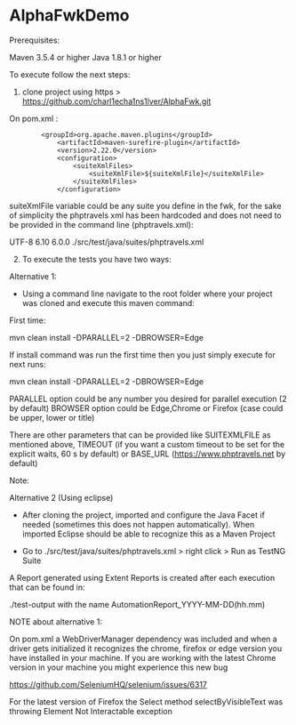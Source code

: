 # AlphaFwkDemo

Prerequisites:

Maven 3.5.4 or higher
Java 1.8.1 or higher


To execute follow the next steps:

1. clone project using https > https://github.com/charl1echa1ns1lver/AlphaFwk.git

On pom.xml :

			<groupId>org.apache.maven.plugins</groupId>
				<artifactId>maven-surefire-plugin</artifactId>
				<version>2.22.0</version>
				<configuration>
					<suiteXmlFiles>
						<suiteXmlFile>${suiteXmlFile}</suiteXmlFile>
					</suiteXmlFiles>
				</configuration>

suiteXmlFile variable could be any suite you define in the fwk, for the sake of simplicity the phptravels xml has been hardcoded and does not need to be provided in the command line (phptravels.xml):

<properties>
		<project.build.sourceEncoding>UTF-8</project.build.sourceEncoding>
		<testng.version>6.10</testng.version>
		<appium.version>6.0.0</appium.version>
		<suiteXmlFile>./src/test/java/suites/phptravels.xml</suiteXmlFile>
	</properties>

2. To execute the tests you have two ways:

Alternative 1:

- Using a command line navigate to the root folder where your project was cloned and execute this maven command:

First time:

mvn clean install -DPARALLEL=2 -DBROWSER=Edge

If install command was run the first time then you just simply execute for next runs:

mvn clean install -DPARALLEL=2 -DBROWSER=Edge

PARALLEL option could be any number you desired for parallel execution (2 by default)
BROWSER option could be Edge,Chrome or Firefox (case could be upper, lower or title)

There are other parameters that can be provided like SUITEXMLFILE as mentioned above,  TIMEOUT (if you want a custom timeout to be set for the explicit waits, 60 s by default) or BASE_URL (https://www.phptravels.net by default)

Note: 

Alternative 2 (Using eclipse)

- After cloning the project, imported and configure the Java Facet if needed (sometimes this does not happen automatically). When imported Eclipse should be able to recognize this as a Maven Project

- Go to ./src/test/java/suites/phptravels.xml > right click > Run as TestNG Suite

A Report generated using Extent Reports is created after each execution that can be found in:

./test-output with the name AutomationReport_YYYY-MM-DD(hh.mm)

NOTE about alternative 1:

On pom.xml a WebDriverManager dependency was included and when a driver gets initialized it recognizes the chrome, firefox or edge version you have installed in your machine. If you are working with the latest Chrome version in your machine you might experience this new bug

https://github.com/SeleniumHQ/selenium/issues/6317

For the latest version of Firefox the Select method selectByVisibleText was throwing Element Not Interactable exception
